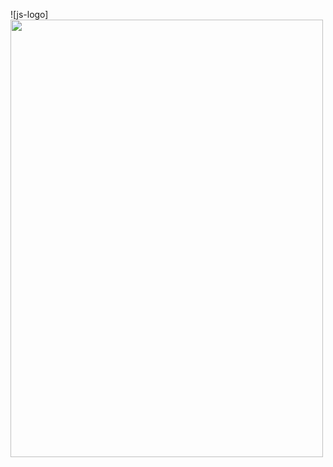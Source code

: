 ![js-logo] <img src ="(https://github.com/CemWebDev/Vanilla-JavaScript-Tutorial/assets/137628926/dea7d51d-9871-4935-8f98-aa2a7d8ebc1c" width="500" height="700">

